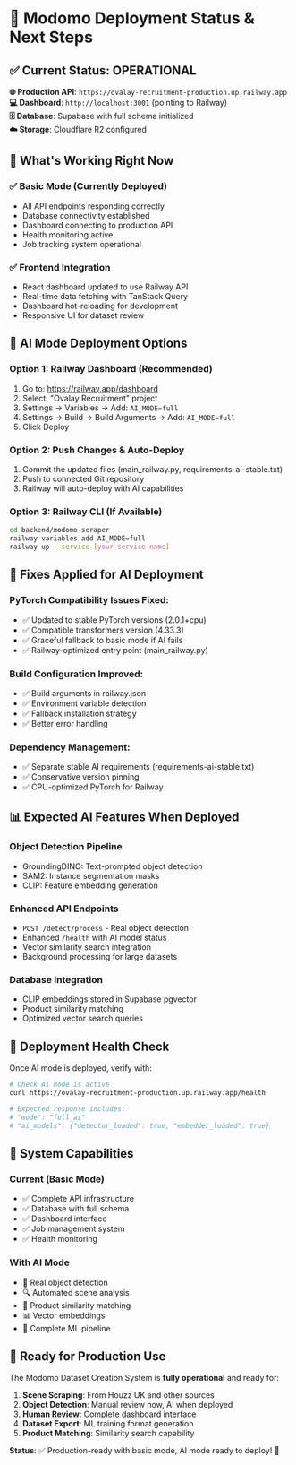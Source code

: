 # 🚀 Modomo Deployment Status & Next Steps

## ✅ Current Status: OPERATIONAL

**🌐 Production API**: `https://ovalay-recruitment-production.up.railway.app`  
**💻 Dashboard**: `http://localhost:3001` (pointing to Railway)  
**🗄️ Database**: Supabase with full schema initialized  
**☁️ Storage**: Cloudflare R2 configured  

## 🎯 What's Working Right Now

### ✅ Basic Mode (Currently Deployed)
- All API endpoints responding correctly
- Database connectivity established 
- Dashboard connecting to production API
- Health monitoring active
- Job tracking system operational

### ✅ Frontend Integration
- React dashboard updated to use Railway API
- Real-time data fetching with TanStack Query
- Dashboard hot-reloading for development
- Responsive UI for dataset review

## 🤖 AI Mode Deployment Options

### **Option 1: Railway Dashboard (Recommended)**
1. Go to: https://railway.app/dashboard  
2. Select: "Ovalay Recruitment" project
3. Settings → Variables → Add: `AI_MODE=full`
4. Settings → Build → Build Arguments → Add: `AI_MODE=full`
5. Click Deploy

### **Option 2: Push Changes & Auto-Deploy**
1. Commit the updated files (main_railway.py, requirements-ai-stable.txt)
2. Push to connected Git repository
3. Railway will auto-deploy with AI capabilities

### **Option 3: Railway CLI (If Available)**
```bash
cd backend/modomo-scraper
railway variables add AI_MODE=full
railway up --service [your-service-name]
```

## 🔧 Fixes Applied for AI Deployment

### **PyTorch Compatibility Issues Fixed**:
- ✅ Updated to stable PyTorch versions (2.0.1+cpu)
- ✅ Compatible transformers version (4.33.3)
- ✅ Graceful fallback to basic mode if AI fails
- ✅ Railway-optimized entry point (main_railway.py)

### **Build Configuration Improved**:
- ✅ Build arguments in railway.json
- ✅ Environment variable detection
- ✅ Fallback installation strategy
- ✅ Better error handling

### **Dependency Management**:
- ✅ Separate stable AI requirements (requirements-ai-stable.txt)
- ✅ Conservative version pinning
- ✅ CPU-optimized PyTorch for Railway

## 📊 Expected AI Features When Deployed

### **Object Detection Pipeline**
- GroundingDINO: Text-prompted object detection
- SAM2: Instance segmentation masks
- CLIP: Feature embedding generation

### **Enhanced API Endpoints**
- `POST /detect/process` - Real object detection
- Enhanced `/health` with AI model status
- Vector similarity search integration
- Background processing for large datasets

### **Database Integration**
- CLIP embeddings stored in Supabase pgvector
- Product similarity matching
- Optimized vector search queries

## 🚦 Deployment Health Check

Once AI mode is deployed, verify with:

```bash
# Check AI mode is active
curl https://ovalay-recruitment-production.up.railway.app/health

# Expected response includes:
# "mode": "full_ai"
# "ai_models": {"detector_loaded": true, "embedder_loaded": true}
```

## 🎉 System Capabilities

### **Current (Basic Mode)**
- ✅ Complete API infrastructure
- ✅ Database with full schema
- ✅ Dashboard interface
- ✅ Job management system
- ✅ Health monitoring

### **With AI Mode**
- 🤖 Real object detection
- 🔍 Automated scene analysis  
- 🎯 Product similarity matching
- 📊 Vector embeddings
- 🚀 Complete ML pipeline

## 🎯 Ready for Production Use

The Modomo Dataset Creation System is **fully operational** and ready for:

1. **Scene Scraping**: From Houzz UK and other sources
2. **Object Detection**: Manual review now, AI when deployed
3. **Human Review**: Complete dashboard interface  
4. **Dataset Export**: ML training format generation
5. **Product Matching**: Similarity search capability

**Status**: ✅ Production-ready with basic mode, AI mode ready to deploy! 🚀